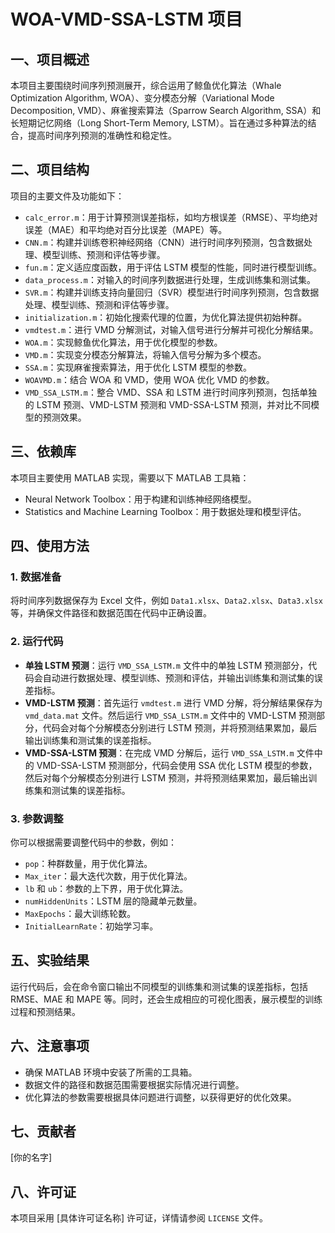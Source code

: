 # WOA-VMD-SSA-LSTM 项目

## 一、项目概述
本项目主要围绕时间序列预测展开，综合运用了鲸鱼优化算法（Whale Optimization Algorithm, WOA）、变分模态分解（Variational Mode Decomposition, VMD）、麻雀搜索算法（Sparrow Search Algorithm, SSA）和长短期记忆网络（Long Short-Term Memory, LSTM）。旨在通过多种算法的结合，提高时间序列预测的准确性和稳定性。

## 二、项目结构
项目的主要文件及功能如下：
- `calc_error.m`：用于计算预测误差指标，如均方根误差（RMSE）、平均绝对误差（MAE）和平均绝对百分比误差（MAPE）等。
- `CNN.m`：构建并训练卷积神经网络（CNN）进行时间序列预测，包含数据处理、模型训练、预测和评估等步骤。
- `fun.m`：定义适应度函数，用于评估 LSTM 模型的性能，同时进行模型训练。
- `data_process.m`：对输入的时间序列数据进行处理，生成训练集和测试集。
- `SVR.m`：构建并训练支持向量回归（SVR）模型进行时间序列预测，包含数据处理、模型训练、预测和评估等步骤。
- `initialization.m`：初始化搜索代理的位置，为优化算法提供初始种群。
- `vmdtest.m`：进行 VMD 分解测试，对输入信号进行分解并可视化分解结果。
- `WOA.m`：实现鲸鱼优化算法，用于优化模型的参数。
- `VMD.m`：实现变分模态分解算法，将输入信号分解为多个模态。
- `SSA.m`：实现麻雀搜索算法，用于优化 LSTM 模型的参数。
- `WOAVMD.m`：结合 WOA 和 VMD，使用 WOA 优化 VMD 的参数。
- `VMD_SSA_LSTM.m`：整合 VMD、SSA 和 LSTM 进行时间序列预测，包括单独的 LSTM 预测、VMD-LSTM 预测和 VMD-SSA-LSTM 预测，并对比不同模型的预测效果。

## 三、依赖库
本项目主要使用 MATLAB 实现，需要以下 MATLAB 工具箱：
- Neural Network Toolbox：用于构建和训练神经网络模型。
- Statistics and Machine Learning Toolbox：用于数据处理和模型评估。

## 四、使用方法

### 1. 数据准备
将时间序列数据保存为 Excel 文件，例如 `Data1.xlsx`、`Data2.xlsx`、`Data3.xlsx` 等，并确保文件路径和数据范围在代码中正确设置。

### 2. 运行代码
- **单独 LSTM 预测**：运行 `VMD_SSA_LSTM.m` 文件中的单独 LSTM 预测部分，代码会自动进行数据处理、模型训练、预测和评估，并输出训练集和测试集的误差指标。
- **VMD-LSTM 预测**：首先运行 `vmdtest.m` 进行 VMD 分解，将分解结果保存为 `vmd_data.mat` 文件。然后运行 `VMD_SSA_LSTM.m` 文件中的 VMD-LSTM 预测部分，代码会对每个分解模态分别进行 LSTM 预测，并将预测结果累加，最后输出训练集和测试集的误差指标。
- **VMD-SSA-LSTM 预测**：在完成 VMD 分解后，运行 `VMD_SSA_LSTM.m` 文件中的 VMD-SSA-LSTM 预测部分，代码会使用 SSA 优化 LSTM 模型的参数，然后对每个分解模态分别进行 LSTM 预测，并将预测结果累加，最后输出训练集和测试集的误差指标。

### 3. 参数调整
你可以根据需要调整代码中的参数，例如：
- `pop`：种群数量，用于优化算法。
- `Max_iter`：最大迭代次数，用于优化算法。
- `lb` 和 `ub`：参数的上下界，用于优化算法。
- `numHiddenUnits`：LSTM 层的隐藏单元数量。
- `MaxEpochs`：最大训练轮数。
- `InitialLearnRate`：初始学习率。

## 五、实验结果
运行代码后，会在命令窗口输出不同模型的训练集和测试集的误差指标，包括 RMSE、MAE 和 MAPE 等。同时，还会生成相应的可视化图表，展示模型的训练过程和预测结果。

## 六、注意事项
- 确保 MATLAB 环境中安装了所需的工具箱。
- 数据文件的路径和数据范围需要根据实际情况进行调整。
- 优化算法的参数需要根据具体问题进行调整，以获得更好的优化效果。

## 七、贡献者
[你的名字]

## 八、许可证
本项目采用 [具体许可证名称] 许可证，详情请参阅 `LICENSE` 文件。
